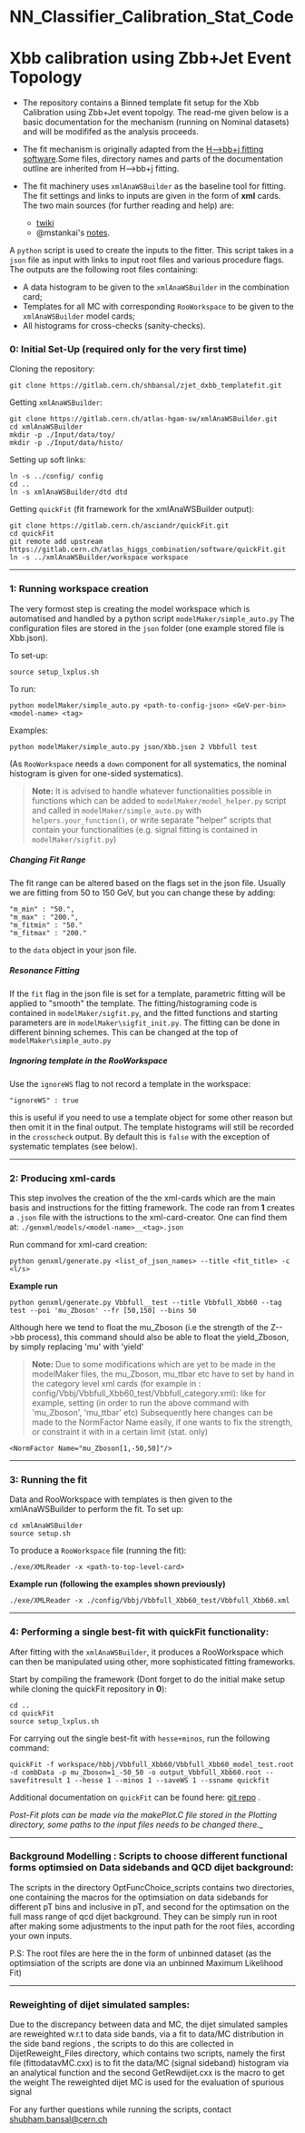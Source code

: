 # NN_Classifier_Calibration_Stat_Code

# Xbb calibration using Zbb+Jet Event Topology

*  The repository contains a Binned template fit setup for the Xbb Calibration using Zbb+Jet event topolgy. The read-me given below is a basic documentation for the mechanism (running on Nominal datasets) and will be modififed as the analysis proceeds.
*  The fit mechanism is originally adapted from the [H--\>bb+j fitting software](https://gitlab.cern.ch/atlas-phys-exotics-dijetisr/xmlfit_boostedhbb).Some files, directory names and parts of the documentation outline are inherited from H--\>bb+j fitting.

*  The fit machinery uses `xmlAnaWSBuilder` as the baseline tool for fitting. The fit settings and links to inputs are given in the form of **xml** cards. The two main sources (for further reading and help) are:
    - [twiki](https://twiki.cern.ch/twiki/bin/viewauth/AtlasProtected/XmlAnaWSBuilder)
    - @mstankai's [notes](https://docs.google.com/document/d/1NTpbmw9fV77SyHrFDUVxFCgFbC6EeOjuyI7TaNWNH74/edit?usp=sharing).


A `python` script is used to create the inputs to the fitter.
This script takes in a `json` file as input with links to input root files and various procedure flags.
The outputs are the following root files containing:
 - A data histogram to be given to the `xmlAnaWSBuilder` in the combination card;
 - Templates for all MC  with corresponding `RooWorkspace` to be given to the `xmlAnaWSBuilder` model cards;
 - All histograms for cross-checks (sanity-checks). 


### 0: Initial Set-Up (required only for the very first time) 

Cloning the repository:
```
git clone https://gitlab.cern.ch/shbansal/zjet_dxbb_templatefit.git
```
Getting `xmlAnaWSBuilder`:
```  
git clone https://gitlab.cern.ch/atlas-hgam-sw/xmlAnaWSBuilder.git
cd xmlAnaWSBuilder
mkdir -p ./Input/data/toy/
mkdir -p ./Input/data/histo/
```
Setting up soft links:
```
ln -s ../config/ config 
cd ..
ln -s xmlAnaWSBuilder/dtd dtd
```
Getting `quickFit` (fit framework for the xmlAnaWSBuilder output):
```
git clone https://gitlab.cern.ch/asciandr/quickFit.git
cd quickFit
git remote add upstream https://gitlab.cern.ch/atlas_higgs_combination/software/quickFit.git
ln -s ../xmlAnaWSBuilder/workspace workspace
```
-------------------------
### 1: Running workspace creation
The very formost step is creating the model workspace which is automatised and handled by a python script `modelMaker/simple_auto.py`
The configuration files are stored in the `json` folder (one example stored file is Xbb.json).

To set-up:
```
source setup_lxplus.sh
```
To run:
```
python modelMaker/simple_auto.py <path-to-config-json> <GeV-per-bin> <model-name> <tag>
```

Examples:
```
python modelMaker/simple_auto.py json/Xbb.json 2 Vbbfull test
```
(As `RooWorkspace` needs a `down` component for all systematics, the nominal histogram is given for one-sided systematics).

> **Note:** 
> It is advised to handle whatever functionalities possible in functions which can be added to `modelMaker/model_helper.py` script and called in `modelMaker/simple_auto.py` with `helpers.your_function()`, or write separate "helper" scripts that contain your functionalities (e.g. signal fitting is contained in `modelMaker/sigfit.py`)

##### Changing Fit Range
The fit range can be altered based on the flags set in the json file. Usually we are fitting from 50 to 150 GeV, but you can change these by adding:
```
"m_min" : "50.",
"m_max" : "200.",
"m_fitmin" : "50."
"m_fitmax" : "200."
```
to the `data` object in your json file.
  
##### Resonance Fitting
If the  `fit` flag in the json file is set for a template, parametric fitting will be applied to "smooth" the template. The fitting/histograming code is contained in `modelMaker/sigfit.py`, and the fitted functions and starting parameters are in `modelMaker\sigfit_init.py`. The fitting can be done in different binning schemes. This can be changed at the top of `modelMaker\simple_auto.py`

##### Ingnoring template in the RooWorkspace
Use the `ignoreWS` flag to not record a template in the workspace:
```
"ignoreWS" : true
``` 
this is useful if you need to use a  template object for some other reason but then omit it in the final output. The template histograms will still be recorded in the `crosscheck` output. By default this is `false` with the exception of systematic templates (see below).

-------------------------
### 2: Producing xml-cards

This step involves the creation of the the xml-cards which are the main basis and instructions for the fitting framework.
The code ran from **1** creates a `.json` file with the istructions to the xml-card-creator. One can find them at: `./genxml/models/<model-name>__<tag>.json`

Run command for xml-card creation:
```
python genxml/generate.py <list_of_json_names> --title <fit_title> -c <l/s> 
```

**Example run**
```
python genxml/generate.py Vbbfull__test --title Vbbfull_Xbb60 --tag test --poi 'mu_Zboson' --fr [50,150] --bins 50
```
Although here we tend to float the mu_Zboson (i.e the strength of the Z--\>bb process), this command should also be able to float the yield_Zboson, by simply replacing 'mu' with 'yield'

> **Note:** 
> Due to some modifications which are yet to be made in the modelMaker files, the mu_Zboson, mu_ttbar etc have to set by hand in the category level xml cards (for example in : config/Vbbj/Vbbfull_Xbb60_test/Vbbfull_category.xml): like for example, setting (in order to run the above command with 'mu_Zboson', 'mu_ttbar' etc) Subsequently here changes can be made to the NormFactor Name easily, if one wants to fix the strength, or constraint it with in a certain limit (stat. only)
```
<NormFactor Name="mu_Zboson[1,-50,50]"/>
```

-------------------------
### 3: Running the fit

Data and RooWorkspace with templates is then given to the xmlAnaWSBuilder to perform the fit.
To set up:
```
cd xmlAnaWSBuilder
source setup.sh
```
To produce a `RooWorkspace` file (running the fit):
```
./exe/XMLReader -x <path-to-top-level-card>  
```
**Example run (following the examples shown previously)** 
```
./exe/XMLReader -x ./config/Vbbj/Vbbfull_Xbb60_test/Vbbfull_Xbb60.xml
```
-------------------------
### 4: Performing a single best-fit with quickFit functionality:

After fitting with the `xmlAnaWSBuilder`, it produces a RooWorkspace which can then be manipulated using other, more sophisticated fitting frameworks.

Start by compiling the framework (Dont forget to do the initial make setup while cloning the quickFit repository in **0**):
```
cd ..
cd quickFit
source setup_lxplus.sh
```

For carrying out the single best-fit with `hesse+minos`, run the following command:
```
quickFit -f workspace/hbbj/Vbbfull_Xbb60/Vbbfull_Xbb60_model_test.root -d combData -p mu_Zboson=1_-50_50 -o output_Vbbfull_Xbb60.root --savefitresult 1 --hesse 1 --minos 1 --saveWS 1 --ssname quickfit
```
Additional documentation on `quickFit` can be found here: [git repo](https://gitlab.cern.ch/atlas_higgs_combination/software/quickFit) .

_Post-Fit plots can be made via the makePlot.C file stored in the Plotting directory, some paths to the input files needs to be changed there.__

-------------------------
### Background Modelling : Scripts to choose different functional forms optimsied on  Data sidebands and QCD dijet background:

The scripts in the directory OptFuncChoice_scripts contains two directories, one containing the macros for the optimsiation on data sidebands for different pT bins and inclusive in pT, and second for the optimsation on the full mass range of qcd dijet background. They can be simply run in root after making some adjustments to the input path for the root files, according your own inputs. 

P.S: The root files are here the in the form of unbinned dataset (as the optimsiation of the scripts are done via an unbinned Maximum Likelihood Fit)

-------------------------
### Reweighting of dijet simulated samples:

Due to the discrepancy between data and MC, the dijet simulated samples are reweighted w.r.t to data side bands, via a fit to data/MC distribution in the side band regions , the scripts to do this are collected in DijetReweight_Files directory, which contains two scripts, namely the first file (fittodatavMC.cxx) is to fit the data/MC (signal sideband) histogram via an analytical function and the second GetRewdijet.cxx is the macro to get the weight
The reweighted dijet MC is used for the evaluation of spurious signal

For any further questions while running the scripts, contact shubham.bansal@cern.ch

